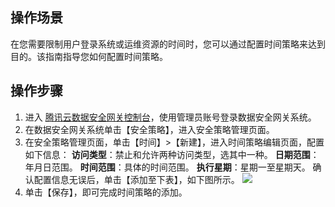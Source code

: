 ## 操作场景
在您需要限制用户登录系统或运维资源的时间时，您可以通过配置时间策略来达到目的。该指南指导您如何配置时间策略。

## 操作步骤

1. 进入 [腾讯云数据安全网关控制台](https://console.cloud.tencent.com/dasb)，使用管理员账号登录数据安全网关系统。
2. 在数据安全网关系统单击【安全策略】，进入安全策略管理页面。
3. 在安全策略管理页面，单击【时间】>【新建】，进入时间策略编辑页面，配置如下信息：
**访问类型**：禁止和允许两种访问类型，选其中一种。
**日期范围**：年月日范围。
**时间范围**：具体的时间范围。
**执行星期**：星期一至星期天。
确认配置信息无误后，单击【添加至下表】，如下图所示。
![](https://main.qcloudimg.com/raw/7bdfc445092ebca1cfd6c0beeda53896.png)
4. 单击【保存】，即可完成时间策略的添加。
